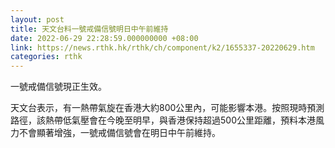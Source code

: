 ```yaml
---
layout: post
title: 天文台料一號戒備信號明日中午前維持
date: 2022-06-29 22:28:59.000000000 +08:00
link: https://news.rthk.hk/rthk/ch/component/k2/1655337-20220629.htm
categories: rthk
---
```


一號戒備信號現正生效。

天文台表示，有一熱帶氣旋在香港大約800公里內，可能影響本港。按照現時預測路徑，該熱帶低氣壓會在今晚至明早，與香港保持超過500公里距離，預料本港風力不會顯著增強，一號戒備信號會在明日中午前維持。
